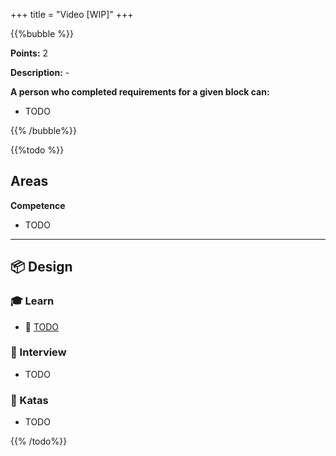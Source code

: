+++
title = "Video [WIP]"
+++

{{%bubble %}}

**Points:** 2

**Description:** -

**A person who completed requirements for a given block can:**

- TODO

{{% /bubble%}}

{{%todo %}}

## Areas

**Competence**

- TODO

---

## 📦 Design

### 🎓 Learn

- 📗 [TODO](https://lorem.ipsum/)

### 🎤 Interview

- TODO

### 📝 Katas

- TODO

{{% /todo%}}
